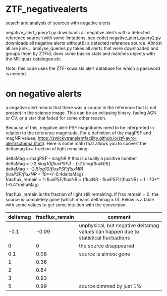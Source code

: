 # ZTF_negativealerts
search and analysis of sources with negative alerts

negative_alert_query1.py downloads all negative alerts with a detected reference source (with some limtations, see code)
negative_alert_query2.py downloads all negative alerts without(!) a detected reference source. Almost all are junk...
analyse_queries.py takes all alerts that were downloaded and groups them by ZTFid, does some basics stats and matches objects with the Milliquaz catalogue etc.

Note; this code uses the ZTF-kowalski alert database for which a password is needed


# on negative alerts
a negative alert means that there was a source in the reference that is not present in the science image. This can be an eclipsing binary, fading AGN or CV, or a star that faded for some other reason.

Because of this, negative alert PSF magnitudes need to be interpreted in relation to the reference magnitude. For a definition of the magPSF and magNR values; https://zwickytransientfacility.github.io/ztf-avro-alert/schema.html). Here is some math that allows you to convert the deltamag to a fraction of light remaining:

deltaMag = magPSF - magNR # this is usually a positive number \
deltaMag = (-2.5*log10(fluxPSF)) - (-2.5*log(fluxNR)) \
deltaMag = -2.5*log10(fluxPSF/fluxNR) \
fluxPSF/fluxNR = 10**(-0.4*deltaMag) \
fracflux_remain = 1-fluxPSF/fluxNR = (fluxNR - fluxPSF)/(fluxNR) = 1 - 10**(-0.4*deltaMag)


fracflux_remain is the fraction of light still remaining. If frac remain = 0; the source is completely gone (which means deltamag = 0). Below is a table with some values to get some intuition with the conversion.

deltamag | fracflux_remain | comment 
---------|--------|-----------------------
-0.1     |-0.09   | unphysical, but negative deltamag values can happen due to statistical fluctuations
0        |0       | the source disappeared
0.1      |0.08    | source is almost gone
1        |0.36    |  
2        |0.84    |  
3        |0.93    | 
5        |0.99    | source dimmed by just 1% 


